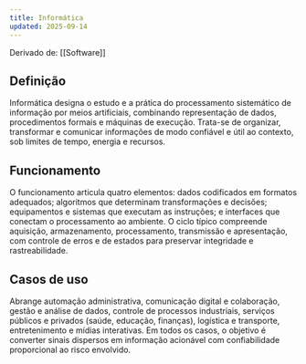```yaml
---
title: Informática
updated: 2025-09-14
---
```

Derivado de: [[Software]]
## Definição

Informática designa o estudo e a prática do processamento sistemático de informação por meios artificiais, combinando representação de dados, procedimentos formais e máquinas de execução. Trata-se de organizar, transformar e comunicar informações de modo confiável e útil ao contexto, sob limites de tempo, energia e recursos.

## Funcionamento

O funcionamento articula quatro elementos: dados codificados em formatos adequados; algoritmos que determinam transformações e decisões; equipamentos e sistemas que executam as instruções; e interfaces que conectam o processamento ao ambiente. O ciclo típico compreende aquisição, armazenamento, processamento, transmissão e apresentação, com controle de erros e de estados para preservar integridade e rastreabilidade.

## Casos de uso

Abrange automação administrativa, comunicação digital e colaboração, gestão e análise de dados, controle de processos industriais, serviços públicos e privados (saúde, educação, finanças), logística e transporte, entretenimento e mídias interativas. Em todos os casos, o objetivo é converter sinais dispersos em informação acionável com confiabilidade proporcional ao risco envolvido.
